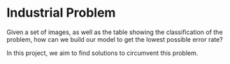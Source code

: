 # Industrial Problem 


Given a set of images, as well as the table showing the classification of the problem, how can we build our model to get the lowest possible error rate?

In this project, we aim to find solutions to circumvent this problem.